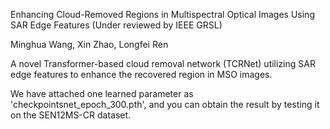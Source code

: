 Enhancing Cloud-Removed Regions in Multispectral Optical Images Using SAR Edge Features (Under reviewed by IEEE GRSL)

Minghua Wang, Xin Zhao, Longfei Ren

A novel Transformer-based cloud removal network (TCRNet) utilizing SAR edge features to enhance the recovered region in MSO images.

We have attached one learned parameter as 'checkpointsnet_epoch_300.pth', and you can obtain the result by testing it on the SEN12MS-CR dataset.
